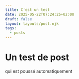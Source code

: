 ```yaml
---
title: C'est un test
date: 2025-05-22T07:24:25+02:00
draft: false
layout: layouts/post.njk
tags:
  - posts
---
```




# Un test de post

qui est poussé automatiquement